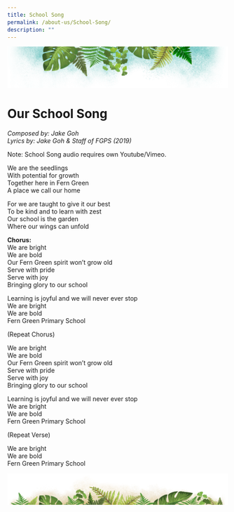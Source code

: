 ```yaml
---
title: School Song
permalink: /about-us/School-Song/
description: ""
---
```

![](/images/Banner.png)

# **Our School Song**
<i>Composed by: Jake Goh </i> <br>
<i>Lyrics by: Jake Goh & Staff of FGPS (2019) </i>


Note: School Song audio requires own Youtube/Vimeo.


We are the seedlings <br>
With potential for growth <br>
Together here in Fern Green <br>
A place we call our home

For we are taught to give it our best <br>
To be kind and to learn with zest <br>
Our school is the garden <br>
Where our wings can unfold

<b>Chorus:</b> <br>
We are bright <br>
We are bold <br>
Our Fern Green spirit won’t grow old <br>
Serve with pride <br>
Serve with joy <br>
Bringing glory to our school

Learning is joyful and we will never ever stop <br>
We are bright <br>
We are bold <br>
Fern Green Primary School

(Repeat Chorus)

We are bright <br>
We are bold <br>
Our Fern Green spirit won’t grow old <br>
Serve with pride <br>
Serve with joy <br>
Bringing glory to our school

Learning is joyful and we will never ever stop <br>
We are bright <br>
We are bold <br>
Fern Green Primary School

(Repeat Verse)

We are bright <br>
We are bold <br>
Fern Green Primary School

![](/images/bg-bottom.png)